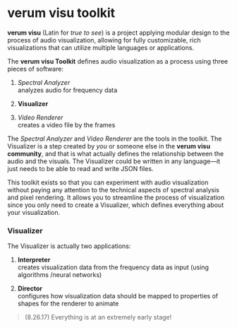 # verum visu toolkit

**verum visu** (Latin for *true to see*) is a project applying modular design
to the process of audio visualization, allowing for fully customizable, rich
visualizations that can utilize multiple languages or applications.

The **verum visu Toolkit** defines audio visualization as a process using three pieces of software:

1. *Spectral Analyzer*\
    analyzes audio for frequency data

2. **Visualizer**

3. *Video Renderer*\
    creates a video file by the frames

The *Spectral Analyzer* and *Video Renderer* are the tools in the
toolkit. The Visualizer is a step created by *you* or someone else in the
**verum visu community**, and that is what actually defines the relationship between
the audio and the visuals. The Visualizer could be written in any language&mdash;it
just needs to be able to read and write JSON files.

<!-- for now (8.26.17), if it's written in Python, you can use vv's file format libs -->

This toolkit exists so that you can experiment with audio visualization without
paying any attention to the technical aspects of spectral analysis and pixel rendering.
It allows you to streamline the process of visualization since you only need to create a
Visualizer, which defines everything about your visualization.

### Visualizer
The Visualizer is actually two applications:

1. **Interpreter**\
    creates visualization data from the frequency data as input (using algorithms
    /neural networks)

2. **Director**\
    configures how visualization data should be mapped to properties of shapes for the
    renderer to animate


> (8.26.17) Everything is at an extremely early stage!